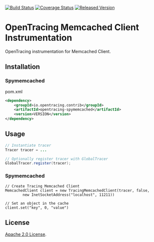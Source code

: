 [![Build Status][ci-img]][ci] [![Coverage Status][cov-img]][cov] [![Released Version][maven-img]][maven]

# OpenTracing Memcached Client Instrumentation
OpenTracing instrumentation for Memcached Client.

## Installation

### Spymemcached
pom.xml
```xml
<dependency>
    <groupId>io.opentracing.contrib</groupId>
    <artifactId>opentracing-spymemcached</artifactId>
    <version>VERSION</version>
</dependency>
```

## Usage


```java
// Instantiate tracer
Tracer tracer = ...

// Optionally register tracer with GlobalTracer
GlobalTracer.register(tracer);
```

### Spymemcached

```
// Create Tracing Memcached Client
MemcachedClient client = new TracingMemcachedClient(tracer, false,
        new InetSocketAddress("localhost", 11211))

// Set an object in the cache
client.set("key", 0, "value")
```

## License

[Apache 2.0 License](./LICENSE).

[ci-img]: https://travis-ci.org/opentracing-contrib/java-memcached-client.svg?branch=master
[ci]: https://travis-ci.org/opentracing-contrib/java-memcached-client
[cov-img]: https://coveralls.io/repos/github/opentracing-contrib/java-memcached-client/badge.svg?branch=master
[cov]: https://coveralls.io/github/opentracing-contrib/java-memcached-client?branch=master
[maven-img]: https://img.shields.io/maven-central/v/io.opentracing.contrib/opentracing-memcached-parent.svg
[maven]: http://search.maven.org/#search%7Cga%7C1%7Copentracing-memcached-parent
